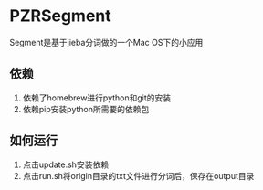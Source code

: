 # PZRSegment
Segment是基于jieba分词做的一个Mac OS下的小应用

## 依赖
1. 依赖了homebrew进行python和git的安装
2. 依赖pip安装python所需要的依赖包

## 如何运行
1. 点击update.sh安装依赖
2. 点击run.sh将origin目录的txt文件进行分词后，保存在output目录
